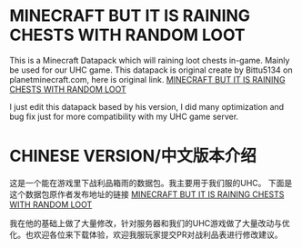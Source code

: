 # MINECRAFT BUT IT IS RAINING CHESTS WITH RANDOM LOOT

This is a Minecraft Datapack which will raining loot chests in-game. Mainly be used for our UHC game.
This datapack is original create by Bittu5134 on planetminecraft.com, here is original link.
[MINECRAFT BUT IT IS RAINING CHESTS WITH RANDOM LOOT](https://www.planetminecraft.com/data-pack/minecraft-but-it-is-raining-chests-with-random-loot-5171648/)

I just edit this datapack based by his version, I did many optimization and bug fix just for more compatibility with my UHC game server.

# CHINESE VERSION/中文版本介绍

这是一个能在游戏里下战利品箱雨的数据包。我主要用于我们服的UHC。
下面是这个数据包原作者发布地址的链接
[MINECRAFT BUT IT IS RAINING CHESTS WITH RANDOM LOOT](https://www.planetminecraft.com/data-pack/minecraft-but-it-is-raining-chests-with-random-loot-5171648/)

我在他的基础上做了大量修改，针对服务器和我们的UHC游戏做了大量改动与优化。也欢迎各位来下载体验，欢迎我服玩家提交PR对战利品表进行修改建议。
